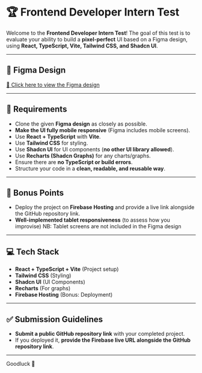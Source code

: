 # 🏆 Frontend Developer Intern Test

Welcome to the **Frontend Developer Intern Test**! The goal of this test is to evaluate your ability to build a **pixel-perfect** UI based on a Figma design, using **React, TypeScript, Vite, Tailwind CSS, and Shadcn UI**.

---

## 🎨 Figma Design

[📌 Click here to view the Figma design](<https://www.figma.com/design/7mSrR7rX3CMVYhskh8mk7y/MersonHR-Frontend-Test?node-id=0-1&t=RrrxrYTf2vahnxhq-1>)  

---

## 📌 Requirements

- Clone the given **Figma design** as closely as possible.
- **Make the UI fully mobile responsive** (Figma includes mobile screens).
- Use **React + TypeScript** with **Vite**.
- Use **Tailwind CSS** for styling.
- Use **Shadcn UI** for UI components (**no other UI library allowed**).
- Use **Recharts (Shadcn Graphs)** for any charts/graphs.
- Ensure there are **no TypeScript or build errors**.
- Structure your code in a **clean, readable, and reusable way**.

---

## 🚀 Bonus Points

- Deploy the project on **Firebase Hosting** and provide a live link alongside the GitHub repository link.
- **Well-implemented tablet responsiveness** (to assess how you improvise) NB: Tablet screens are not included in the Figma design

---

## 💻 Tech Stack

- **React + TypeScript + Vite** (Project setup)
- **Tailwind CSS** (Styling)
- **Shadcn UI** (UI Components)
- **Recharts** (For graphs)
- **Firebase Hosting** (Bonus: Deployment)

---

## ✅ Submission Guidelines

- **Submit a public GitHub repository link** with your completed project.  
- If you deployed it, **provide the Firebase live URL alongside the GitHub repository link**.

---

Goodluck 🚀

